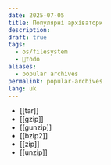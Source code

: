 ```yaml
---
date: 2025-07-05
title: Популярні архіватори
description: 
draft: true
tags:
  - os/filesystem
  - 🌱todo
aliases:
  - popular archives
permalink: popular-archives
lang: uk
---
```


 - [[tar]]
 - [[gzip]]
 - [[gunzip]]
-  [[bzip2]]
- [[zip]]
- [[unzip]]
